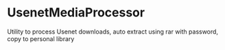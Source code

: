 # UsenetMediaProcessor
Utility to process Usenet downloads, auto extract using rar with password, copy to personal library
